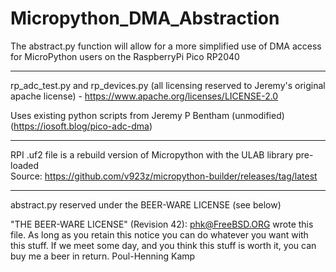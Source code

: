 # Micropython_DMA_Abstraction
The abstract.py function will allow for a more simplified use of DMA access for MicroPython users on the RaspberryPi Pico RP2040

----------------------------------------------------------------------------
rp_adc_test.py and rp_devices.py (all licensing reserved to Jeremy's original apache license) - https://www.apache.org/licenses/LICENSE-2.0

Uses existing python scripts from Jeremy P Bentham (unmodified)
(https://iosoft.blog/pico-adc-dma)

----------------------------------------------------------------------------
RPI .uf2 file is a rebuild version of Micropython with the ULAB library pre-loaded\
Source: https://github.com/v923z/micropython-builder/releases/tag/latest

----------------------------------------------------------------------------
abstract.py reserved under the BEER-WARE LICENSE (see below)

"THE BEER-WARE LICENSE" (Revision 42):
<phk@FreeBSD.ORG> wrote this file.  As long as you retain this notice you
can do whatever you want with this stuff. If we meet some day, and you think
this stuff is worth it, you can buy me a beer in return.   Poul-Henning Kamp